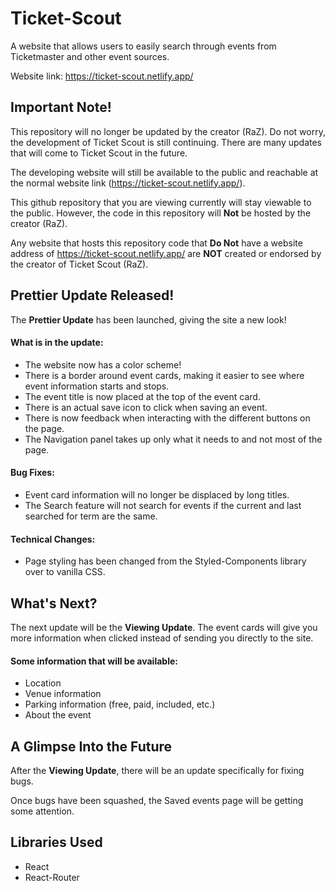 # Ticket-Scout

A website that allows users to easily search through events from Ticketmaster and other event sources.

Website link: https://ticket-scout.netlify.app/

## Important Note!

This repository will no longer be updated by the creator (RaZ). Do not worry, the development of Ticket Scout is still continuing. There are many updates that will come to Ticket Scout in the future.

The developing website will still be available to the public and reachable at the normal website link (https://ticket-scout.netlify.app/).

This github repository that you are viewing currently will stay viewable to the public. However, the code in this repository will <strong>Not</strong> be hosted by the creator (RaZ).

Any website that hosts this repository code that <strong>Do Not</strong> have a website address of https://ticket-scout.netlify.app/ are <strong>NOT</strong> created or endorsed by the creator of Ticket Scout (RaZ).

## Prettier Update Released!

The <b>Prettier Update</b> has been launched, giving the site a new look!

#### What is in the update:

-   The website now has a color scheme!
-   There is a border around event cards, making it easier to see where event information starts and stops.
-   The event title is now placed at the top of the event card.
-   There is an actual save icon to click when saving an event.
-   There is now feedback when interacting with the different buttons on the page.
-   The Navigation panel takes up only what it needs to and not most of the page.

#### Bug Fixes:

-   Event card information will no longer be displaced by long titles.
-   The Search feature will not search for events if the current and last searched for term are the same.

#### Technical Changes:

-   Page styling has been changed from the Styled-Components library over to vanilla CSS.

## What's Next?

The next update will be the <b>Viewing Update</b>. The event cards will give you more information when clicked instead of sending you directly to the site.

#### Some information that will be available:

-   Location
-   Venue information
-   Parking information (free, paid, included, etc.)
-   About the event

## A Glimpse Into the Future

After the <b>Viewing Update</b>, there will be an update specifically for fixing bugs.

Once bugs have been squashed, the Saved events page will be getting some attention.

## Libraries Used

-   React
-   React-Router
